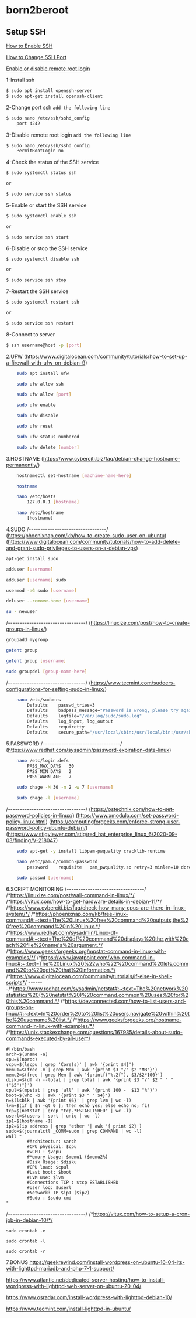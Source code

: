 # born2beroot

## Setup SSH

[How to Enable SSH](https://phoenixnap.com/kb/how-to-enable-ssh-on-debian)

[How to Change SSH Port](https://www.ubuntu18.com/ubuntu-change-ssh-port/)

[Enable or disable remote root login](https://www.ibm.com/docs/en/db2/11.5?topic=installation-enable-disable-remote-root-login)

1-Install ssh
```bash
$ sudo apt install openssh-server
$ sudo apt-get install openssh-client
```
2-Change port ssh ```add the following line```
```bash
$ sudo nano /etc/ssh/sshd_config
    port 4242
```
3-Disable remote root login ```add the following line```
```bash
$ sudo nano /etc/ssh/sshd_config
    PermitRootLogin no
```
4-Check the status of the SSH service
```bash
$ sudo systemctl status ssh

or

$ sudo service ssh status
```
5-Enable or start the SSH service
```bash
$ sudo systemctl enable ssh

or

$ sudo service ssh start
```
6-Disable or stop the SSH service
```bash
$ sudo systemctl disable ssh

or

$ sudo service ssh stop
```
7-Restart the SSH service
```bash
$ sudo systemctl restart ssh

or

$ sudo service ssh restart
```
8-Connect to server
```bash
$ ssh username@host -p [port]
```
    
2.UFW
(https://www.digitalocean.com/community/tutorials/how-to-set-up-a-firewall-with-ufw-on-debian-9)
```bash
    sudo apt install ufw
```
```bash
    sudo ufw allow ssh
```
```bash
    sudo ufw allow [port]
```
```bash
    sudo ufw enable
```
```bash
    sudo ufw disable
```
```bash
    sudo ufw reset
```
```bash
    sudo ufw status numbered
```
```bash
    sudo ufw delete [number]
```

3.HOSTNAME
(https://www.cyberciti.biz/faq/debian-change-hostname-permanently/)
```bash
    hostnamectl set-hostname [machine-name-here]
```
```bash
    hostname
```
```bash
    nano /etc/hosts
        127.0.0.1 [hostname]
```
```bash
    nano /etc/hostname
        [hostname]
```

4.SUDO
/*---------------------------------*/
(https://phoenixnap.com/kb/how-to-create-sudo-user-on-ubuntu)
(https://www.digitalocean.com/community/tutorials/how-to-add-delete-and-grant-sudo-privileges-to-users-on-a-debian-vps)
```bash
apt-get install sudo
```
```bash
adduser [username]
```
```bash
adduser [username] sudo
```
```bash
usermod -aG sudo [username]
```
```bash
deluser --remove-home [username]
```
```bash
su - newuser
```
/*---------------------------------*/
(https://linuxize.com/post/how-to-create-groups-in-linux/)
```bash
groupadd mygroup
```
```bash
getent group
```
```bash
getent group [username]
```
```bash
sudo groupdel [group-name-here]
```
/*---------------------------------*/
(https://www.tecmint.com/sudoers-configurations-for-setting-sudo-in-linux/)

```bash
    nano /etc/sudoers
        Defaults    passwd_tries=3
        Defaults    badpass_message="Password is wrong, please try again"
        Defaults    logfile="/var/log/sudo/sudo.log"
        Defaults    log_input, log_output
        Defaults    requiretty
        Defaults    secure_path="/usr/local/sbin:/usr/local/bin:/usr/sbin:/usr/bin:/sbin:/bin:/snap/bin"
```

5.PASSWORD
/*---------------------------------*/
(https://www.redhat.com/sysadmin/password-expiration-date-linux)
```bash
    nano /etc/login.defs
        PASS_MAX_DAYS   30
        PASS_MIN_DAYS   2
        PASS_WARN_AGE   7
```
```bash
    sudo chage -M 30 -m 2 -w 7 [username]
```
```bash
    sudo chage -l [username]
```
/*---------------------------------*/
(https://ostechnix.com/how-to-set-password-policies-in-linux/)
(https://www.xmodulo.com/set-password-policy-linux.html)
(https://computingforgeeks.com/enforce-strong-user-password-policy-ubuntu-debian/)
(https://www.stigviewer.com/stig/red_hat_enterprise_linux_6/2020-09-03/finding/V-218047)
```bash
    sudo apt-get -y install libpam-pwquality cracklib-runtime
```
```bash
    nano /etc/pam.d/common-password
        password    requisite   pam_pwquality.so retry=3 minlen=10 dcredit=-1 ucredit=-1 lcredit=-1 maxrepeat=3 reject_username difok=7 enforce_for_root
```
```bash
    sudo passwd [username]
```

6.SCRIPT MONITORING
/*---------------------------------*/
/*https://linuxize.com/post/wall-command-in-linux/*/
/*https://vitux.com/how-to-get-hardware-details-in-debian-11/*/
/*https://www.cyberciti.biz/faq/check-how-many-cpus-are-there-in-linux-system/*/
/*https://phoenixnap.com/kb/free-linux-command#:~:text=The%20Linux%20free%20command%20outputs,the%20free%20command%20in%20Linux.*/
/*https://www.redhat.com/sysadmin/Linux-df-command#:~:text=The%20df%20command%20displays%20the,with%20each%20file%20name's%20argument.*/
/*https://www.geeksforgeeks.org/mpstat-command-in-linux-with-examples/*/
/*https://www.javatpoint.com/who-command-in-linux#:~:text=The%20Linux%20%22who%22%20command%20lets,command%20to%20get%20that%20information.*/
/*https://www.digitalocean.com/community/tutorials/if-else-in-shell-scripts*/
-------/*https://www.redhat.com/sysadmin/netstat#:~:text=The%20network%20statistics%20(%20netstat%20)%20command,common%20uses%20for%20this%20command.*/
/*https://devconnected.com/how-to-list-users-and-groups-on-linux/#:~:text=In%20order%20to%20list%20users,navigate%20within%20the%20username%20list.*/
/*https://www.geeksforgeeks.org/hostname-command-in-linux-with-examples/*/
/*https://unix.stackexchange.com/questions/167935/details-about-sudo-commands-executed-by-all-user*/
```
#!/bin/bash
arch=$(uname -a)
cpu=$(nproc)
vcpu=$(lscpu | grep 'Core(s)' | awk '{print $4}')
memu1=$(free -m | grep Mem | awk '{print $3 "/" $2 "MB"}')
memu2=$(free | grep Mem | awk '{printf("%.2f"), $3/$2*100}')
disku=$(df -h --total | grep total | awk '{print $3 "/" $2 " " "("$5")"}')
cpul=$(mpstat | grep 'all' | awk '{print 100 -  $13 "%"}')
boot=$(who -b | awk '{print $3 " " $4}')
n=$(lsblk | awk '{print $6}' | grep lvm | wc -l)
lvm=$(if [ $n -gt 0 ]; then echo yes; else echo no; fi)
tcp=$(netstat | grep "tcp.*ESTABLISHED" | wc -l)
userl=$(users | sort | uniq | wc -l)
ip1=$(hostname -I)
ip2=$(ip address | grep 'ether '| awk '{ print $2}')
sudo=$(journalctl _COMM=sudo | grep COMMAND | wc -l)
wall "
        #Architectur: $arch
        #CPU physical: $cpu
        #vCPU : $vcpu
        #Memory Usage: $memu1 ($memu2%)
        #Disk Usage: $disku
        #CPU load: $cpul
        #Last boot: $boot
        #LVM use: $lvm
        #Connections TCP : $tcp ESTABLISHED
        #User log: $userl
        #Network: IP $ip1 ($ip2)
        #Sudo : $sudo cmd
"
```
/*---------------------------------*/
/*https://vitux.com/how-to-setup-a-cron-job-in-debian-10/*/
```
sudo crontab -e
```
```
sudo crontab -l
```
```
sudo crontab -r
```
7.BONUS
https://geekrewind.com/install-wordpress-on-ubuntu-16-04-lts-with-lighttpd-mariadb-and-php-7-1-support/


https://www.atlantic.net/dedicated-server-hosting/how-to-install-wordpress-with-lighttpd-web-server-on-ubuntu-20-04/


https://www.osradar.com/install-wordpress-with-lighttpd-debian-10/


https://www.tecmint.com/install-lighttpd-in-ubuntu/

